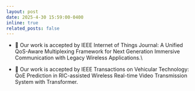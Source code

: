 ```yaml
---
layout: post
date: 2025-4-30 15:59:00-0400
inline: true
related_posts: false
---
```


- 🎉 Our work is accepted by IEEE Internet of Things Journal: A Unified QoS-Aware Multiplexing Framework for Next Generation Immersive Communication with Legacy Wireless Applications.\\


- 🎉 Our work is accepted by IEEE Transactions on Vehicular Technology: QoE Prediction in RIC-assisted Wireless Real-time Video Transmission System with Transformer.
